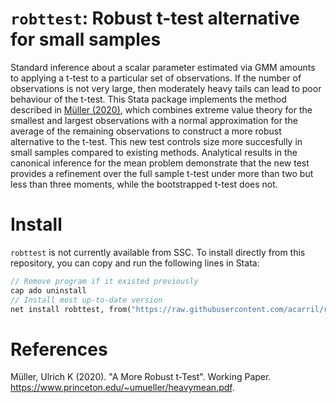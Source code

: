 # `robttest`: Robust t-test alternative for small samples

Standard inference about a scalar parameter estimated via GMM amounts to applying a t-test to a particular set of observations.
If the number of observations is not very large, then moderately heavy tails can lead to poor behaviour of the t-test.
This Stata package implements the method described in [Müller (2020)](http://www.princeton.edu/~umueller/heavymean.pdf), which combines extreme value theory for the smallest and largest observations with a normal approximation for the average of the remaining observations to construct a more robust alternative to the t-test.
This new test controls size more succesfully in small samples compared to existing methods.
Analytical results in the canonical inference for the mean problem demonstrate that the new test provides a refinement over the full sample t-test under more than two but less than three moments, while the bootstrapped t-test does not.


# Install

`robttest` is not currently available from SSC. To install directly from this repository, you can copy and run the following lines in Stata:
```stata
// Remove program if it existed previously
cap ado uninstall
// Install most up-to-date version
net install robttest, from("https://raw.githubusercontent.com/acarril/robttest/master/src")
```

# References

Müller, Ulrich K (2020). "A More Robust t-Test". Working Paper. https://www.princeton.edu/~umueller/heavymean.pdf.
